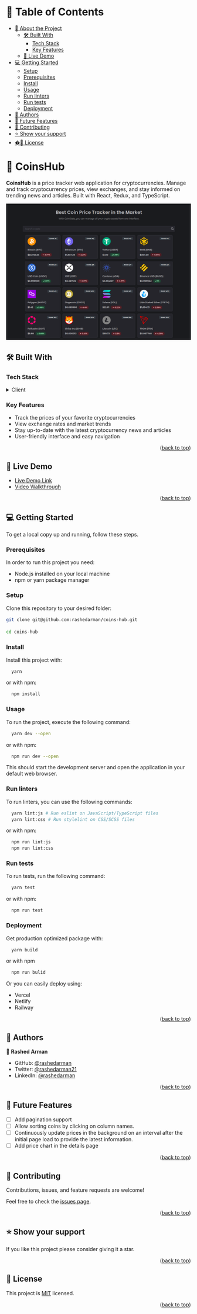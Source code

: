 <a name="readme-top"></a>

<!-- TABLE OF CONTENTS -->

# 📗 Table of Contents

- [📖 About the Project](#about-project)
  - [🛠 Built With](#built-with)
    - [Tech Stack](#tech-stack)
    - [Key Features](#key-features)
  - [🚀 Live Demo](#live-demo)
- [💻 Getting Started](#getting-started)
  - [Setup](#setup)
  - [Prerequisites](#prerequisites)
  - [Install](#install)
  - [Usage](#usage)
  - [Run linters](#run-linters)
  - [Run tests](#run-tests)
  - [Deployment](#triangular_flag_on_post-deployment)
- [👥 Authors](#authors)
- [🔭 Future Features](#future-features)
- [🤝 Contributing](#contributing)
- [⭐️ Show your support](#support)
- [�📝 License](#license)

<!-- PROJECT DESCRIPTION -->

# 📖 CoinsHub <a name="about-project"></a>

**CoinsHub** is a price tracker web application for cryptocurrencies. Manage and track cryptocurrency prices, view exchanges, and stay informed on trending news and articles. Built with React, Redux, and TypeScript.

![Screenshot](./screenshot.png)

## 🛠 Built With <a name="built-with"></a>

### Tech Stack <a name="tech-stack"></a>

<details>
  <summary>Client</summary>
  <ul>
    <li>TypeScript</li>
    <li>React (Vite)</li>
    <li>React Router</li>
    <li>Redux Toolkit</li>
    <li>Mantine</li>
  </ul>
</details>

<!-- Features -->

### Key Features <a name="key-features"></a>

- Track the prices of your favorite cryptocurrencies
- View exchange rates and market trends
- Stay up-to-date with the latest cryptocurrency news and articles
- User-friendly interface and easy navigation

<p align="right">(<a href="#readme-top">back to top</a>)</p>

<!-- LIVE DEMO -->

## 🚀 Live Demo <a name="live-demo"></a>

- [Live Demo Link](https://coins-hub-rashedarman.vercel.app)
- [Video Walkthrough](https://www.loom.com/share/c2026fa987c6435bbe33711891aab7c0)

<p align="right">(<a href="#readme-top">back to top</a>)</p>

<!-- GETTING STARTED -->

## 💻 Getting Started <a name="getting-started"></a>

To get a local copy up and running, follow these steps.

### Prerequisites

In order to run this project you need:

- Node.js installed on your local machine
- npm or yarn package manager

### Setup

Clone this repository to your desired folder:

```sh
git clone git@github.com:rashedarman/coins-hub.git

cd coins-hub
```

### Install

Install this project with:

```sh
  yarn
```

or with npm:

```sh
  npm install
```

### Usage

To run the project, execute the following command:

```sh
  yarn dev --open
```

or with npm:

```sh
  npm run dev --open
```

This should start the development server and open the application in your default web browser.

### Run linters

To run linters, you can use the following commands:

```sh
  yarn lint:js # Run eslint on JavaScript/TypeScript files
  yarn lint:css # Run stylelint on CSS/SCSS files
```

or with npm:

```sh
  npm run lint:js
  npm run lint:css
```

### Run tests

To run tests, run the following command:

```sh
  yarn test
```

or with npm:

```sh
  npm run test
```

### Deployment

Get production optimized package with:

```sh
  yarn build
```

or with npm

```sh
  npm run bulid
```

Or you can easily deploy using:

- Vercel
- Netlify
- Railway

<p align="right">(<a href="#readme-top">back to top</a>)</p>

<!-- AUTHORS -->

## 👥 Authors <a name="authors"></a>

👤 **Rashed Arman**

- GitHub: [@rashedarman](https://github.com/rashedarman)
- Twitter: [@rashedarman21](https://twitter.com/rashedarman21)
- LinkedIn: [@rashedarman](https://linkedin.com/in/rashedarman)

<p align="right">(<a href="#readme-top">back to top</a>)</p>

<!-- FUTURE FEATURES -->

## 🔭 Future Features <a name="future-features"></a>

- [ ] Add pagination support
- [ ] Allow sorting coins by clicking on column names.
- [ ] Continuously update prices in the background on an interval after the initial page load to provide the latest information.
- [ ] Add price chart in the details page

<p align="right">(<a href="#readme-top">back to top</a>)</p>

<!-- CONTRIBUTING -->

## 🤝 Contributing <a name="contributing"></a>

Contributions, issues, and feature requests are welcome!

Feel free to check the [issues page](../../issues/).

<p align="right">(<a href="#readme-top">back to top</a>)</p>

<!-- SUPPORT -->

## ⭐️ Show your support <a name="support"></a>

If you like this project please consider giving it a star.

<p align="right">(<a href="#readme-top">back to top</a>)</p>

<!-- LICENSE -->

## 📝 License <a name="license"></a>

This project is [MIT](./LICENSE) licensed.

<p align="right">(<a href="#readme-top">back to top</a>)</p>
